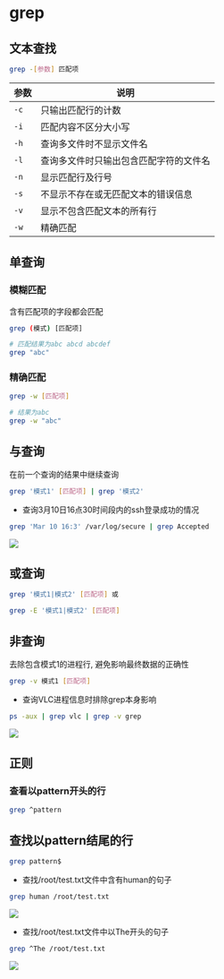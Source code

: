 <!--
 * @Description: 
 * @Version: 1.0
 * @Author: dmjcb
 * @Email:  
 * @Date: 2022-02-21 18:34:00
 * @LastEditors: dmjcb
 * @LastEditTime: 2023-04-17 15:45:08
-->

# grep

## 文本查找

```sh
grep -[参数] 匹配项
```

| 参数 | 说明                                |
| ---- | ---------------------------------- |
| `-c` | 只输出匹配行的计数                   |
| `-i` | 匹配内容不区分大小写                 |
| `-h` | 查询多文件时不显示文件名              |
| `-l` | 查询多文件时只输出包含匹配字符的文件名 |
| `-n` | 显示匹配行及行号                     |
| `-s` | 不显示不存在或无匹配文本的错误信息     |
| `-v` | 显示不包含匹配文本的所有行            |
| `-w` | 精确匹配                             |

## 单查询

### 模糊匹配

含有匹配项的字段都会匹配

```sh
grep (模式) [匹配项]
```

```sh
# 匹配结果为abc abcd abcdef
grep "abc"
```

### 精确匹配

```sh
grep -w [匹配项]
```

```sh
# 结果为abc
grep -w "abc"
```

## 与查询

在前一个查询的结果中继续查询

```sh
grep '模式1' [匹配项] | grep '模式2'
```

- 查询3月10日16点30时间段内的ssh登录成功的情况

```sh
grep 'Mar 10 16:3' /var/log/secure | grep Accepted
```

![](/.imgur/20210310175209.png)

## 或查询

```sh
grep '模式1|模式2' [匹配项] 或 

grep -E '模式1|模式2' [匹配项]
```

## 非查询

去除包含模式1的进程行, 避免影响最终数据的正确性

```sh
grep -v 模式1 [匹配项]
```

- 查询VLC进程信息时排除grep本身影响
  
```sh
ps -aux | grep vlc | grep -v grep
```

![](/.imgur/20220221184345.png)

## 正则

### 查看以pattern开头的行

```sh
grep ^pattern
```

## 查找以pattern结尾的行

```sh
grep pattern$
```

- 查找/root/test.txt文件中含有human的句子

```sh
grep human /root/test.txt
```

![](/.imgur/20210310151418.png)

- 查找/root/test.txt文件中以The开头的句子

```sh
grep ^The /root/test.txt
```

![](/.imgur/20210310151535.png)